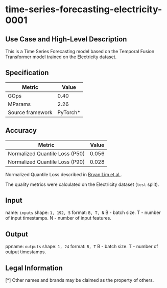 # time-series-forecasting-electricity-0001

## Use Case and High-Level Description

This is a Time Series Forecasting model based on the Temporal Fusion Transformer model trained on the Electricity dataset.

## Specification

| Metric            | Value                 |
|-------------------|-----------------------|
| GOps              | 0.40                  |
| MParams           | 2.26                  |
| Source framework  | PyTorch\*             |

## Accuracy

| Metric                          | Value         |
|---------------------------------|---------------|
| Normalized Quantile Loss (P50)  |        0.056  |
| Normalized Quantile Loss (P90)  |        0.028  |

Normalized Quantile Loss described in [Bryan Lim et al.](https://arxiv.org/abs/1912.09363).

The quality metrics were calculated on the Electricity dataset (`test` split).

## Input

name: `inputs`
shape: `1, 192, 5`
format: `B, T, N`
B - batch size.
T - number of input timestamps.
N - number of input features.

## Output

ppname: `outputs`
shape: `1, 24`
format: `B, T`
B - batch size.
T - number of output timestamps.

## Legal Information
[*] Other names and brands may be claimed as the property of others.
